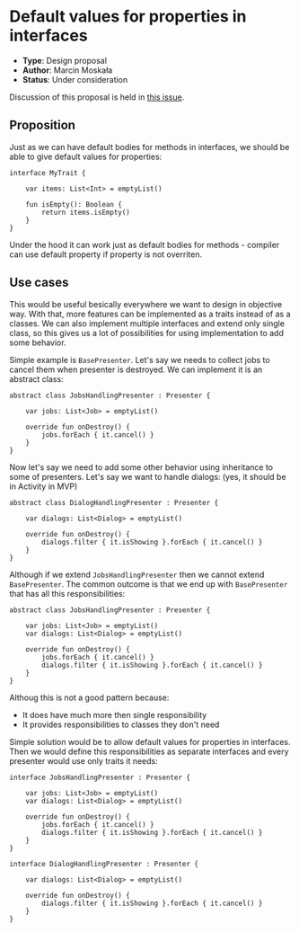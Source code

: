 # Default values for properties in interfaces

* **Type**: Design proposal
* **Author**: Marcin Moskała
* **Status**: Under consideration

Discussion of this proposal is held in [this issue](https://github.com/Kotlin/KEEP/issues/XXX).

## Proposition

Just as we can have default bodies for methods in interfaces, we should be able to give default values for properties:

```
interface MyTrait {
    
    var items: List<Int> = emptyList()
    
    fun isEmpty(): Boolean {
        return items.isEmpty()
    }
}
```

Under the hood it can work just as default bodies for methods - compiler can use default property if property is not overriten. 

## Use cases

This would be useful besically everywhere we want to design in objective way. With that, more features can be implemented as a traits instead of as a classes. We can also implement multiple interfaces and extend only single class, so this gives us a lot of possibilities for using implementation to add some behavior.

Simple example is `BasePresenter`. Let's say we needs to collect jobs to cancel them when presenter is destroyed. We can implement it is an abstract class:

```
abstract class JobsHandlingPresenter : Presenter {

    var jobs: List<Job> = emptyList()

    override fun onDestroy() {
        jobs.forEach { it.cancel() }
    }
}
```

Now let's say we need to add some other behavior using inheritance to some of presenters. Let's say we want to handle dialogs: (yes, it should be in Activity in MVP) 

```
abstract class DialogHandlingPresenter : Presenter {

    var dialogs: List<Dialog> = emptyList()

    override fun onDestroy() {
        dialogs.filter { it.isShowing }.forEach { it.cancel() }
    }
}
```

Although if we extend `JobsHandlingPresenter` then we cannot extend `BasePresenter`. The common outcome is that we end up with `BasePresenter` that has all this responsibilities:
```
abstract class JobsHandlingPresenter : Presenter {

    var jobs: List<Job> = emptyList()
    var dialogs: List<Dialog> = emptyList()

    override fun onDestroy() {
        jobs.forEach { it.cancel() }
        dialogs.filter { it.isShowing }.forEach { it.cancel() }
    }
}
```

Althoug this is not a good pattern because:
 * It does have much more then single responsibility
 * It provides responsibilities to classes they don't need

Simple solution would be to allow default values for properties in interfaces. Then we would define this responsibilities as separate interfaces and every presenter would use only traits it needs:
```
interface JobsHandlingPresenter : Presenter {

    var jobs: List<Job> = emptyList()
    var dialogs: List<Dialog> = emptyList()

    override fun onDestroy() {
        jobs.forEach { it.cancel() }
        dialogs.filter { it.isShowing }.forEach { it.cancel() }
    }
}

interface DialogHandlingPresenter : Presenter {

    var dialogs: List<Dialog> = emptyList()

    override fun onDestroy() {
        dialogs.filter { it.isShowing }.forEach { it.cancel() }
    }
}
```
